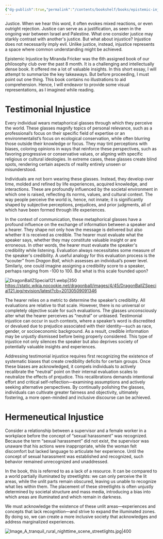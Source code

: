 ```yaml
---
{"dg-publish":true,"permalink":"/contents/bookshelf/books/epistemic-injustice/","created":"2024-11-24T10:37:18.451+01:00","updated":"2024-12-08T00:08:00.766+01:00"}
---
```




Justice. When we hear this word, it often evokes mixed reactions, or even outright rejection. Justice can serve as a justification, as seen in the ongoing war between Israel and Palestine. What one consider justice may starkly contrast with another's justice. But what about injustice? Injustice does not necessarily imply evil. Unlike justice, instead, injustice represents a space where common understanding might be achieved. 

Epistemic Injustice by Miranda Fricker was the 6th assigned book of our philosophy club over the past 8 month. It is a challenging and intellectually dense book. It offered me a lot of valuable insights. In this short essay, I will attempt to summarize the key takeaways. But before proceeding, I must point out one thing. This book contains no illustrations to aid comprehension. Hence, I will endeavor to provide some visual representations, as I imagined while reading. 

# Testimonial Injustice

Every individual wears metaphorical glasses through which they perceive the world. These glasses magnify topics of personal relevance, such as a professional’s focus on their specific field of expertise or an environmentalist’s focus on ecological conservation, while often blurring those outside their knowledge or focus. They may tint perceptions with biases, coloring opinions in ways that reinforce these perspectives, such as favoring progressive or conservative values, or aligning with specific religious or cultural ideologies. In extreme cases, these glasses create blind spots, rendering certain aspects of reality entirely unseen or misunderstood.

Individuals are not born wearing these glasses. Instead, they develop over time, molded and refined by life experiences, acquired knowledge, and interactions. These are profoundly influenced by the societal environment in which one is raised, reflecting its norms, values, and cultural context. The way people perceive the world is, hence, not innate; it is significantly shaped by subjective perceptions, prejudices, and prior judgments, all of which have been formed through life experiences.

In the context of communication, these metaphorical glasses have a profound influence on the exchange of information between a speaker and a hearer. They shape not only how the message is delivered but also whether it is received as credible. The hearer must evaluate what the speaker says, whether they may constitute valuable insight or are erroneous. In other words, the hearer must evaluate the speaker's credibility while listening. Evaluation always necessitates some measure of the speaker's credibility. A useful analogy for this evaluation process is the “scouter” from *Dragon Ball*, which assesses an individual’s power level. Similarly, one could imagine assigning a credibility score to a speaker, perhaps ranging from -100 to 100. But what is this scale founded upon? 

![DragonBallZSpecial121.webp|350](/img/user/Contents/Bookshelf/Books/Epistemic%20injustice%20DB/DragonBallZSpecial121.webp)
https://static.wikia.nocookie.net/dragonball/images/4/45/DragonBallZSpecial121.jpg/revision/latest?cb=20130509091346

The hearer relies on a metric to determine the speaker’s credibility. All evaluations are relative to that scale. However, there is no universal or completely objective scale for such evaluations. The glasses unconsciously alter what the hearer perceives as “neutral” or unbiased. Testimonial injustice can occur in such contexts, where a speaker’s word is discredited or devalued due to prejudice associated with their identity—such as race, gender, or socioeconomic background. As a result, credible information may be unjustly dismissed before being properly considered. This type of injustice not only silences the speaker but also deprives society of potentially valuable insights and experiences.

Addressing testimonial injustice requires first recognizing the existence of systematic biases that create credibility deficits for certain groups. Once these biases are acknowledged, it compels individuals to actively recalibrate the “neutral” point on their internal evaluation scales to neutralize the effects of prejudice. This recalibrations demands intentional effort and critical self-reflection—examining assumptions and actively seeking alternative perspectives. By continually polishing the glasses, individuals can cultivate greater fairness and objectivity, ultimately fostering, a more open-minded and inclusive discourse can be achieved.



# Hermeneutical Injustice

Consider a relationship between a supervisor and a female worker in a workplace before the concept of “sexual harassment” was recognized. Because the term “sexual harassment” did not exist, the supervisor was unaware that his actions were inappropriate, while the woman felt discomfort but lacked language to articulate her experience. Until the concept of sexual harassment was established and recognized, such behavior remained unrecognized and unaddressed. 

In the book, this is referred to as a lack of a resource. It can be compared to a world partially illuminated by streetlights: we can only perceive the lit areas, while the unlit parts remain obscured, leaving us unable to recognize what lies within them. The placement of these streetlights is often unjustly determined by societal structure and mass media, introducing a bias into which areas are illuminated and which remain in darkness. 

We must acknowledge the existence of these unlit areas—experiences and concepts that lack recognition—and strive to expand the illuminated zones. By doing so, we can create a more inclusive society that acknowledges and address marginalized experiences.

![Image_A_tranquil_rural_nighttime_scene_streetlights.jpg|400](/img/user/Contents/Bookshelf/Books/Epistemic%20injustice%20DB/Image_A_tranquil_rural_nighttime_scene_streetlights.jpg)
